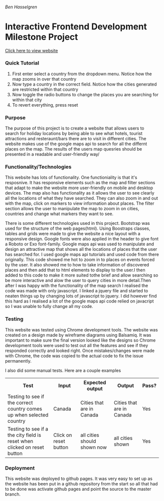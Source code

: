 <h6>Ben Hasselgren</h6>
<h1> Interactive Frontend Development Milestone Project  </h1>
<a href="https://benhasselgren.github.io/ifd-milestone-project-pages/" target="_blank"> Click here to view website</a>
<h3>Quick Tutorial</h3>
<ol>
    <li>First enter select a country from the dropdown menu. Notice how the map zooms in over that country</li>
    <li>Now type a country in the correct field. Notice how the cities generated are restricted within that country</li>
    <li>Now toggle the radio buttons to change the places you are searching for within that city</li>
    <li>To revert everything, press reset</li>
</ol>
<h3>Purpose</h3>
<p>
    The purpose of this project is to create a website that allows users
    to search for holiday locations by being able to see what hotels, tourist attractions and resteraunt/bars
    there are to visit in different cities. The website makes use of the google maps api to search for all the differnt places on the map.
    The results of the users map quesries should be presented in a readable and user-friendly way/
</p>

<h3>Functionality/Technologies</h3>
<p>
    This website has lots of functionality. One functioniality is that it's resposnive. It has responsive elements
    such as the map and filter sections that adapt to make the website more user-friendly on mobile and desktop devices.
    The map also has functionality as it allows the user to see clearly all the locations of what they have searched. They can also 
    zoom in and out with the map, click on markers to view information about places. The filter section allows the user to manipulate the 
    map to zoom in on cities, countries and change what markers they want to see.
</p>

<p>   
    There is some different technologies used in this project. Bootstrap was used for the structure of the web pages(html).
    Using Boostraps classes, tables and grids were made to give the website a nice layout with a responsive design. Google fonts were also 
    applied in the header to give font a Roboto or Exo font-family. Google maps api was used to manipulate and design an attractive map that 
    shows all the locations of places that the user has searched for. I used google maps api tutorials and used code from there originally. This code 
    showed me hot to zoom in to places on events forced by the user. It also showed me to how to take information of discovered
    places and then add that to html elements to display to the user.I then added to this code to make it more suited tothe brief and allow searching so be more interactive
    and alow the user to query cities in more detail.Then after I was happy with the functionality of the map search I realised
    the code was made with only javascript. I linked a jquery file and started to neaten things up by changing lots of 
    javascript to jquery. I did however find this hard as I realised a lot of the google maps api code relied on javacript
    so I was unable to fully change all my code.
</p>

<h3>Testing</h3>
<p>
    This website was tested using Chrome development tools. The website was created on a design made
    by wireframe diagrams using Balsamiq. It was important to make sure the final version looked like the designs so
    Chrome development tools were used to test out all the features and see if they responded correctly and looked 
    right. Once mistakes/changes were made with Chrome, the code was copied to the actual code to fix the issue permanently.
</p>
<p>
    I also did some manual tests. Here are a couple examples
</p>
<table>
    <tr>
        <th>Test</th>
        <th>Input</th>
        <th>Expected output</th>
        <th>Output</th>
        <th>Pass?</th>
    </tr>
    <tr>
        <td>Testing to see if the correct country comes up when selected country</td>
        <td>Canada</td>
        <td>Cities that are in Canada</td>
        <td>Cities that are in Canada</td>
        <td>Yes</td>
    </tr>
    <tr>
        <td>Testing to see if a the city field is reset when clicked on reset button</td>
        <td>Click on reset button</td>
        <td>all cities should shown now</td>
        <td>all cities shown</td>
        <td>Yes</td>
    </tr>
</table>
<h3>Deployment</h3>
<p>
    This website was deployed to github pages. It was very easy to set up as the website has been put in a github repository from the start so all that had to be done was activate github pages and point the source to the master branch. 
</p>